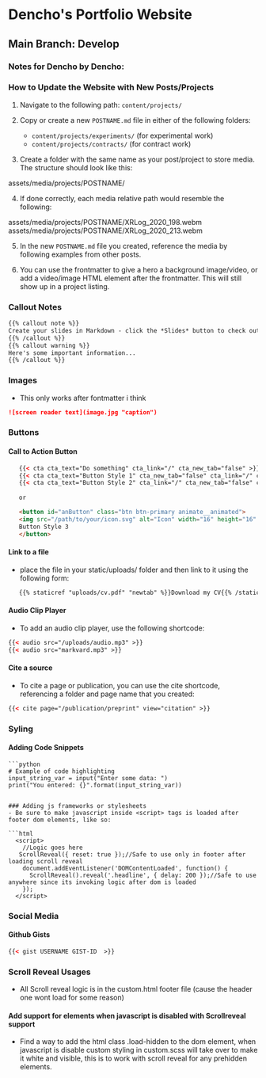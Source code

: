 # Dencho's Portfolio Website

## Main Branch: Develop

### Notes for Dencho by Dencho:

### How to Update the Website with New Posts/Projects

1. Navigate to the following path: `content/projects/`

2. Copy or create a new `POSTNAME.md` file in either of the following folders:
   - `content/projects/experiments/` (for experimental work)
   - `content/projects/contracts/` (for contract work)

3. Create a folder with the same name as your post/project to store media. The structure should look like this:

assets/media/projects/POSTNAME/

4. If done correctly, each media relative path would resemble the following:

assets/media/projects/POSTNAME/XRLog_2020_198.webm assets/media/projects/POSTNAME/XRLog_2020_213.webm

5. In the new `POSTNAME.md` file you created, reference the media by following examples from other posts.

6. You can use the frontmatter to give a hero a background image/video, or add a video/image HTML element after the frontmatter. This will still show up in a project listing.

### Callout Notes

```html
{{% callout note %}}
Create your slides in Markdown - click the *Slides* button to check out the example.
{{% /callout %}}
{{% callout warning %}}
Here's some important information...
{{% /callout %}}
```

### Images

- This only works after fontmatter i think
```markdown
![screen reader text](image.jpg "caption")
```


### Buttons

#### Call to Action Button

```html
   {{< cta cta_text="Do something" cta_link="/" cta_new_tab="false" >}}
   {{< cta cta_text="Button Style 1" cta_new_tab="false" cta_link="/" cta_new_tab="false" >}}
   {{< cta cta_text="Button Style 2" cta_link="/" cta_new_tab="false" cta_alt_text="With Alt Action" cta_alt_link="/" cta_alt_new_tab="false" >}}
   
   or 

   <button id="anButton" class="btn btn-primary animate__animated">
   <img src="/path/to/your/icon.svg" alt="Icon" width="16" height="16" />
   Button Style 3
   </button>

```

#### Link to a file
- place the file in your static/uploads/ folder and then link to it using the following form:
```html
   {{% staticref "uploads/cv.pdf" "newtab" %}}Download my CV{{% /staticref %}} 
```

#### Audio Clip Player
- To add an audio clip player, use the following shortcode:
```html
{{< audio src="/uploads/audio.mp3" >}}
{{< audio src="markvard.mp3" >}}
```
#### Cite a source
- To cite a page or publication, you can use the cite shortcode, referencing a folder and page name that you created:
```html
{{< cite page="/publication/preprint" view="citation" >}}
```

### Syling

#### Adding Code Snippets
```
```python
# Example of code highlighting
input_string_var = input("Enter some data: ")
print("You entered: {}".format(input_string_var))
```
```

### Adding js frameworks or stylesheets
- Be sure to make javascript inside <script> tags is loaded after footer dom elements, like so:

```html
  <script>
    //Logic goes here
   ScrollReveal({ reset: true });//Safe to use only in footer after loading scroll reveal
    document.addEventListener('DOMContentLoaded', function() {        
      ScrollReveal().reveal('.headline', { delay: 200 });//Safe to use anywhere since its invoking logic after dom is loaded
    });
  </script>
```
### Social Media

#### Github Gists

```html
{{< gist USERNAME GIST-ID  >}}
```

### Scroll Reveal Usages

- All Scroll reveal logic is in the custom.html footer file (cause the header one wont load for some reason)

#### Add support for elements when javascript is disabled with Scrollreveal support
- Find a way to add the html class  .load-hidden to the dom element, when javascript is disable custom styling in custom.scss will take over to make it white and visible, this is to work with scroll reveal for any prehidden elements.